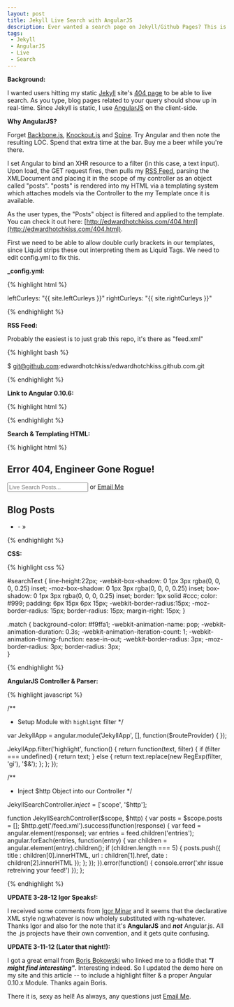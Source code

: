 ```yaml
---
layout: post
title: Jekyll Live Search with AngularJS
description: Ever wanted a search page on Jekyll/Github Pages? This is a Live Search with AngularJS for Jekyll
tags:
 - Jekyll
 - AngularJS
 - Live
 - Search
---
```


**Background:**

I wanted users hitting my static [Jekyll](http://jekyllrb.com/) site's [404 page](http://edwardhotchkiss.com/404.html) to be able to live search. As you type, blog pages related to your query should show up in real-time. Since Jekyll is static, I use [AngularJS](http://angularjs.org) on the client-side.

**Why AngularJS?**

Forget [Backbone.js](http://documentcloud.github.com/backbone/), [Knockout.js](http://knockoutjs.com/) and [Spine](https://github.com/maccman/spine). Try Angular and then note the resulting LOC. Spend that extra time at the bar. Buy me a beer while you're there.

I set Angular to bind an XHR resource to a filter (in this case, a text input). Upon load, the GET request fires, then pulls my [RSS Feed](/feed.xml), parsing the XMLDocument and placing it in the scope of my controller as an object called "posts". "posts" is rendered into my HTML via a templating system which attaches models via the Controller to the my Template once it is available.

As the user types, the "Posts" object is filtered and applied to the template. You can check it out here: [http://edwardhotchkiss.com/404.html](http://edwardhotchkiss.com/404.html).

First we need to be able to allow double curly brackets in our templates, since Liquid strips these out interpreting them as Liquid Tags. We need to edit config.yml to fix this.

**_config.yml:**

{% highlight html %}

leftCurleys: "{{ site.leftCurleys }}"
rightCurleys: "{{ site.rightCurleys }}"

{% endhighlight %}

**RSS Feed:**

Probably the easiest is to just grab this repo, it's there as "feed.xml"

{% highlight bash %}

$ git@github.com:edwardhotchkiss/edwardhotchkiss.github.com.git

{% endhighlight %}

**Link to Angular 0.10.6:**

{% highlight html %}

<script type="text/javascript" src="http://code.angularjs.org/1.0.0rc2/angular-1.0.0rc2.min.js"></script>

{% endhighlight %}

**Search & Templating HTML:**

{% highlight html %}

<div id="search-container" class="entrance" ng-app="JekyllApp" ng-controller="JekyllSearchController">
  <div class="entrance-item">
    <h2>Error 404, Engineer Gone Rogue!</h2>
    <p><input id="searchText" type="search" placeholder="Live Search Posts..." ng-model-instant ng-model="searchText" /> 
    or <a href="mailto:edwardhotchkiss@me.com">Email Me</a></p>
  </div>
  <div class="entrance-item">
    <h2>Blog Posts</h2>
    <ul>
      <li ng-repeat="post in posts | filter:searchText">
        - <span ng-bind-html="post.date | highlight:filterBy"></span> &raquo; 
        <a href="{{ site.leftCurleys }} post.url {{ site.rightCurleys }}" ng-bind-html="post.title | highlight:searchText"></a>
      </li>
    </ul>
  </div>
</div>

{% endhighlight %}

**CSS:**

{% highlight css %}

#searchText {
  line-height:22px;
  -webkit-box-shadow: 0 1px 3px rgba(0, 0, 0, 0.25) inset;
  -moz-box-shadow: 0 1px 3px rgba(0, 0, 0, 0.25) inset;
  box-shadow: 0 1px 3px rgba(0, 0, 0, 0.25) inset;
  border: 1px solid #ccc;
  color: #999;
  padding: 6px 15px 6px 15px;
  -webkit-border-radius:15px;
  -moz-border-radius: 15px;
  border-radius: 15px;
  margin-right: 15px;
}

.match {
  background-color: #f9ffa1;
  -webkit-animation-name: pop;
  -webkit-animation-duration: 0.3s;
  -webkit-animation-iteration-count: 1;
  -webkit-animation-timing-function: ease-in-out;
  -webkit-border-radius: 3px;
  -moz-border-radius: 3px;
  border-radius: 3px;    
}

{% endhighlight %}

**AngularJS Controller & Parser:**

{% highlight javascript %}


/**
 * Setup Module with `highlight` filter
 */

var JekyllApp = angular.module('JekyllApp', [], function($routeProvider) {
});

JekyllApp.filter('highlight', function() {
  return function(text, filter) {
    if (filter === undefined) {
      return text;
    } else {
      return text.replace(new RegExp(filter, 'gi'), '<span class="match">$&</span>');
    };
  };
});

/**
 * Inject $http Object into our Controller
 */
  
JekyllSearchController.$inject = ['$scope', '$http'];

function JekyllSearchController($scope, $http) {
  var posts = $scope.posts = [];
  $http.get('/feed.xml').success(function(response) {
    var feed = angular.element(response);
    var entries = feed.children('entries');
    angular.forEach(entries, function(entry) {
      var children = angular.element(entry).children();
      if (children.length === 5) {
        posts.push({
          title : children[0].innerHTML,
          url   : children[1].href,
          date  : children[2].innerHTML
        });
      };
    });
  }).error(function() {
    console.error('xhr issue retreiving your feed!')
  });
};

{% endhighlight %}

**UPDATE 3-28-12 Igor Speaks!:**

I received some comments from [Igor Minar](https://twitter.com/#!/igorminar) and it seems that the declarative XML style ng:whatever is now wholely substituted with ng-whatever. Thanks Igor and also for the note that it's **AngularJS** and ***not*** Angular.js. All the .js projects have their own convention, and it gets quite confusing.

**UPDATE 3-11-12 (Later that night!):**

I got a great email from [Boris Bokowski](https://twitter.com/bokowski) who linked me to a fiddle that ***"I might find interesting"***. Interesting indeed. So I updated the demo here on my site and this article -- to include a highlight filter & a proper Angular 0.10.x Module. Thanks again Boris.

There it is, sexy as hell! As always, any questions just [Email Me](mailto:edwardhotchkiss@me.com).

